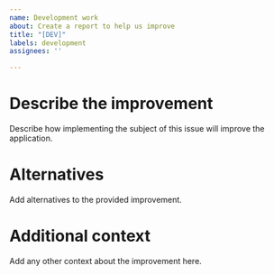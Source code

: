 ```yaml
---
name: Development work
about: Create a report to help us improve
title: "[DEV]"
labels: development
assignees: ''

---
```


# Describe the improvement
Describe how implementing the subject of this issue will improve the application.

# Alternatives
Add alternatives to the provided improvement.

# Additional context
Add any other context about the improvement here.
